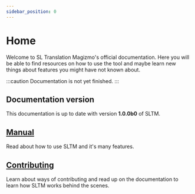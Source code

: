 ```yaml
---
sidebar_position: 0
---
```


# Home

Welcome to SL Translation Magizmo's official documentation. Here you will be able to find resources on how to use the tool and maybe learn new things about features you might have not known about.

:::caution
Documentation is not yet finished.
:::

## Documentation version

This documentation is up to date with version **1.0.0b0** of SLTM.

## [Manual](/manual)

Read about how to use SLTM and it's many features.

## [Contributing](/contributing)

Learn about ways of contributing and read up on the documentation to learn how SLTM works behind the scenes.